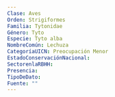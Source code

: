 ```yaml
---
Clase: Aves
Orden: Strigiformes
Familia: Tytonidae
Género: Tyto
Especie: Tyto alba
NombreComún: Lechuza
CategoríaUICN: Preocupación Menor
EstadoConservaciónNacional: 
SectorenlaRBHH: 
Presencia: 
TipoDeDato: 
Fuente: ""
---
```

